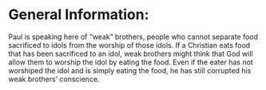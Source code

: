 # General Information:

Paul is speaking here of “weak” brothers, people who cannot separate food sacrificed to idols from the worship of those idols. If a Christian eats food that has been sacrificed to an idol, weak brothers might think that God will allow them to worship the idol by eating the food. Even if the eater has not worshiped the idol and is simply eating the food, he has still corrupted his weak brothers’ conscience.